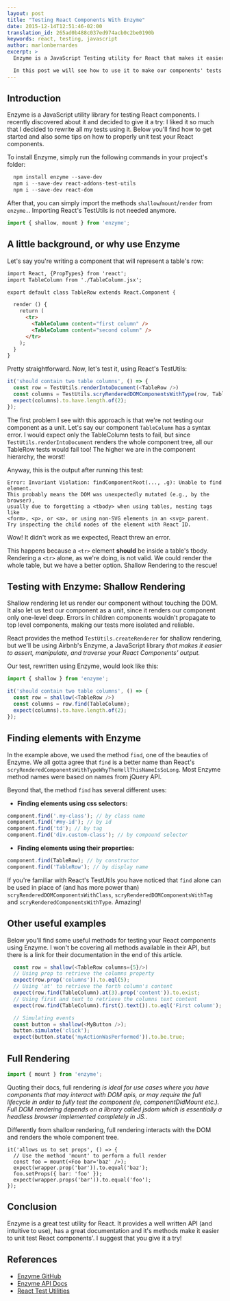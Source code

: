 ```yaml
---
layout: post
title: "Testing React Components With Enzyme"
date: 2015-12-14T12:51:46-02:00
translation_id: 265ad0b488c037ed974acb0c2be0190b
keywords: react, testing, javascript
author: marlonbernardes
excerpt: >
  Enzyme is a JavaScript Testing utility for React that makes it easier to assert, manipulate, and traverse your React Components' output.

  In this post we will see how to use it to make our components' tests more isolated and reliable.
---
```


## Introduction

Enzyme is a JavaScript utility library for testing React components. I recently discovered about it and decided to give it a try: I liked it so much that I decided to rewrite all my tests using it. Below you'll find how to get started and also some tips on how to properly unit test your React components.

To install Enzyme, simply run the following commands in your project's folder:

```js
  npm install enzyme --save-dev
  npm i --save-dev react-addons-test-utils
  npm i --save-dev react-dom
```

After that, you can simply import the methods `shallow`/`mount`/`render` from `enzyme.`. Importing React's TestUtils is not needed anymore.

```js
import { shallow, mount } from 'enzyme';
```

## A little background, or why use Enzyme

Let's say you're writing a component that will represent a table's row:

```html
import React, {PropTypes} from 'react';
import TableColumn from './TableColumn.jsx';

export default class TableRow extends React.Component {

  render () {
    return (
      <tr>
        <TableColumn content="first column" />
        <TableColumn content="second column" />
      </tr>
    );
  }
}

```

Pretty straightforward. Now, let's test it, using React's TestUtils:

```js
it('should contain two table columns', () => {
  const row = TestUtils.renderIntoDocument(<TableRow />)
  const columns = TestUtils.scryRenderedDOMComponentsWithType(row, TableColumn);
  expect(columns).to.have.length.of(2);
});
```

The first problem I see with this approach is that we're not testing our component as a unit. Let's say our component `TableColumn` has a syntax error. I would expect only the TableColumn tests to fail, but since `TestUtils.renderIntoDocument` renders the whole component tree, all our TableRow tests would fail too! The higher we are in the component hierarchy, the worst!

Anyway, this is the output after running this test:

```
Error: Invariant Violation: findComponentRoot(..., .g): Unable to find element.
This probably means the DOM was unexpectedly mutated (e.g., by the browser),
usually due to forgetting a <tbody> when using tables, nesting tags like
<form>, <p>, or <a>, or using non-SVG elements in an <svg> parent.
Try inspecting the child nodes of the element with React ID.
```

Wow! It didn't work as we expected, React threw an error.

This happens because a `<tr>` element **should** be inside a table's tbody. Rendering a `<tr>` alone, as we're doing, is not valid. We could render the whole table, but we have a better option. Shallow Rendering to the rescue!

## Testing with Enzyme: Shallow Rendering

Shallow rendering let us render our component without touching the DOM. It also let us test our component as a unit, since it renders our component only one-level deep. Errors in children components wouldn't propagate to top level components, making our tests more isolated and reliable.

React provides the method `TestUtils.createRenderer` for shallow rendering, but we'll be using Airbnb's Enzyme, a JavaScript library *that makes it easier to assert, manipulate, and traverse your React Components' output.*

Our test, rewritten using Enzyme, would look like this:

```js
import { shallow } from 'enzyme';

it('should contain two table columns', () => {
  const row = shallow(<TableRow />)
  const columns = row.find(TableColumn);
  expect(columns).to.have.length.of(2);
});
```

## Finding elements with Enzyme

In the example above, we used the method `find`, one of the beauties of Enzyme. We all gotta agree that `find` is a better name than React's  `scryRenderedComponentsWithTypeWhyTheHellThisNameIsSoLong`. Most Enzyme method names were based on names from jQuery API.

Beyond that, the method `find` has several different uses:

  - **Finding elements using css selectors:**

```js
component.find('.my-class'); // by class name
component.find('#my-id'); // by id
component.find('td'); // by tag
component.find('div.custom-class'); // by compound selector
```

  - **Finding elements using their properties:**

```js
component.find(TableRow); // by constructor
component.find('TableRow'); // by display name
```

If you're familiar with React's TestUtils you have noticed that `find` alone can be used in place of (and has more power than)  `scryRenderedDOMComponentsWithClass`, `scryRenderedDOMComponentsWithTag` and `scryRenderedComponentsWithType`. Amazing!

## Other useful examples

Below you'll find some useful methods for testing your React components using Enzyme. I won't be covering all methods available in their API, but there is a link for their documentation in the end of this article.

```js
  const row = shallow(<TableRow columns={5}/>)
  // Using prop to retrieve the columns property
  expect(row.prop('columns')).to.eql(5);
  // Using 'at' to retrieve the forth column's content
  expect(row.find(TableColumn).at(3).prop('content')).to.exist;
  // Using first and text to retrieve the columns text content
  expect(row.find(TableColumn).first().text()).to.eql('First column');

  // Simulating events
  const button = shallow(<MyButton />);
  button.simulate('click');
  expect(button.state('myActionWasPerformed')).to.be.true;
```

## Full Rendering

```js
import { mount } from 'enzyme';
```

Quoting their docs, full rendering  *is ideal for use cases where you have components that may interact with DOM apis, or may require the full lifecycle in order to fully test the component (ie, componentDidMount etc.). Full DOM rendering depends on a library called jsdom which is essentially a headless browser implemented completely in JS.*.

Differently from shallow rendering, full rendering interacts with the DOM and renders the whole component tree.

```
it('allows us to set props', () => {
  // Use the method 'mount' to perform a full render
  const foo = mount(<Foo bar='baz' />);
  expect(wrapper.prop('bar')).to.equal('baz');
  foo.setProps({ bar: 'foo' });
  expect(wrapper.props('bar')).to.equal('foo');
});
```

## Conclusion

Enzyme is a great test utility for React. It provides a well written API (and intuitive to use), has a great documentation and it's methods make it easier to unit test React components'. I suggest that you give it a try!


## References

- [Enzyme GitHub](https://github.com/airbnb/enzyme)
- [Enzyme API Docs](http://airbnb.io/enzyme/)
- [React Test Utilities](https://facebook.github.io/react/docs/test-utils.html)
